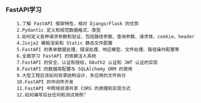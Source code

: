 ###     FastAPI学习  
        
        1.了解 FastAPI 框架特性，相对 Django/Flask 的优势
        2.Pydantic 定义和规范数据格式、类型
        3.如何定义各种请求参数和验证，包括路径参数、查询参数、请求体、cookie、header
        4.Jinja2 模板渲染和 Static 静态文件配置
        5.FastAPI 的表单数据处理、错误处理、响应模型、文件处理、路径操作配置等
        6.全面学习 FastAPI 的依赖注入系统
        7.FastAPI 的安全、认证和授权，OAuth2 认证和 JWT 认证的实现
        8.FastAPI 的数据库配置与 SQLAlchemy ORM 的使用
        9.大型工程应该如何目录结构设计，多应用的文件拆分
        10.FastAPI 的中间件开发
        11.FastAPI 中跨域资源共享 CORS 的原理和实现方式
        12.如何编写后台任何和测试用例"
        
        
        
        
        
        
        
        
        
        
        
        
        
        
        
        
        
        
        
        
        
        
        